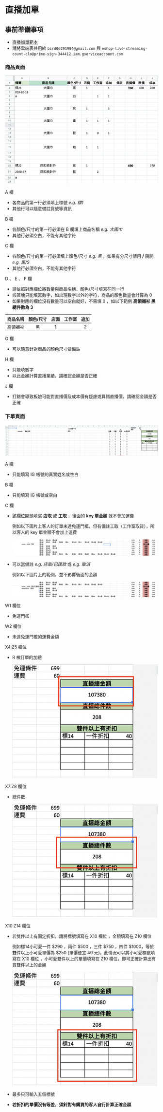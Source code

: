 # 直播加單

## 事前準備事項

- [直播加單範本](https://docs.google.com/spreadsheets/d/11tHWJh-Dp7SdS9BokrPABPWi9eIjKc8qL9NZ3g_tDgc/edit#gid=1243175386)  
- 請將雲端表共用給 `bird06291994@gmail.com` 與 `eshop-live-streaming-count-clo@prime-sign-344412.iam.gserviceaccount.com`  

### 商品頁面

![page1](./img/commodity_page1.png)  

A 欄  

- 各商品的第一行必須填上標號 *e.g. 標1*  
- 其他行可以隨意備註貨號等資訊  

B 欄  

- 各顏色/尺寸的第一行必須在 B 欄填上商品名稱 *e.g. 大圍巾*  
- 其他行必須空白，不能有其他字符  

C 欄  

- 各顏色/尺寸的第一行必須填上顏色/尺寸 *e.g. 黑* ，如果有分尺寸請用 **/** 隔開 *e.g. 黑/S*  
- 其他行必須空白，不能有其他字符  

D 、 E 、 F 欄  

- 請依照對應欄位將數量與商品名稱、顏色\尺寸填寫在同一行  
- 該區塊只能填寫數字，如出現數字以外的字符，商品的顏色數量會計算為 0  
- 如果對應的欄位沒有數量可以空白就好，不需填 0 ，如以下範例 **高領襯衫 黑 總件數為 3**  
  
|商品名稱|顏色/尺寸|店面|工作室|追加|
|:--:|:--:|:--:|:--:|:--:|
|高領襯衫|黑|1||2| 

G 欄  

- 可以隨意針對商品的顏色尺寸做備註  

H 欄  

- 只能填數字  
- 以此金額計算直播業績，請確認金額是否正確  

J 欄

- 打錯會導致板娘可能對直播價及成本價有疑慮或算錯直播價，請確認金額是否正確  

### 下單頁面

![page2](./img/order_page1.png)  

A 欄  

- 只能填寫 IG 帳號的真實姓名或空白  

B 欄  

- 只能填寫 IG 帳號或空白  

C 欄  

- 該欄位開頭填寫 **店取** 或 **工取** ，後面的 **key 單金額** 就不會加運費  

  例如以下圖片上客人的訂單未達免運門檻，但有備註工取（工作室取貨），所以客人的 key 單金額不會加上運費  

  ![order_page2](./img/order_page2.png)  

- 可以當備註 *e.g. 店取/已匯款* 或 *e.g. 取消*  
  
  例如以下圖片上的範例，並不影響後面的金額  

  ![order_page3](./img/order_page3.png)

W1 欄位  

- 免運門檻  

W2 欄位  

- 未達免運門檻的運費金額  

X4:Z5 欄位  

- R 棟訂單的加總  
  
  ![order_page4](./img/order_page4.png)  

X7:Z8 欄位  

- 總件數  
  
  ![order_page6](./img/order_page6.png)  

X10:Z14 欄位  

- 若雙件以上有固定折扣，請將標號填寫在 X10 欄位 ，金額填寫在 Z10 欄位  

  例如標14小可愛一件 $290 ，兩件 $500 ，三件 $750 ，四件 $1000，等於雙件以上小可愛單價為 $250 (單價便宜 40 元)，此情況可以將小可愛標號填寫在 X10 欄位 ，小可愛雙件以上的單價填寫在 Z10 欄位，即可正確計算出有買雙件以上的金額  

  ![order_page5](./img/order_page5.png)  

- 最多只可輸入五個標號  
- **若折扣的單價沒有等差，須針對有購買的客人自行計算正確金額**
